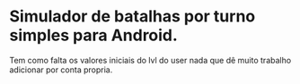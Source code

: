 # Simulador de batalhas por turno simples para Android.
Tem como falta os valores iniciais do lvl do user nada que dê muito trabalho adicionar por conta propria.
